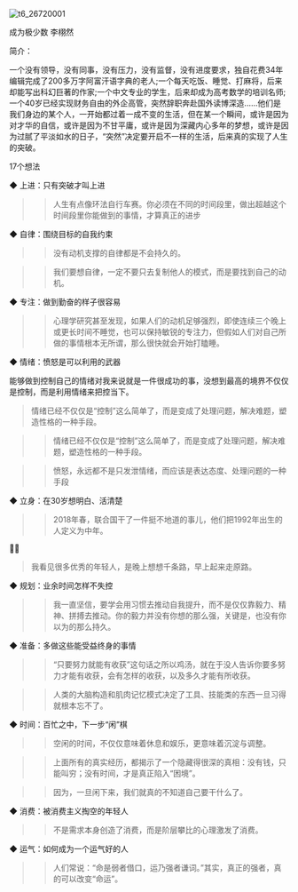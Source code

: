 ![t6_26720001](https://user-images.githubusercontent.com/17806205/213097765-4175f776-946c-4044-aa79-90ad9cba1ca7.jpg)

成为极少数
李栩然

简介：

一个没有领导，没有同事，没有压力，没有监督，没有进度要求，独自花费34年编辑完成了200多万字阿富汗语字典的老人;一个每天吃饭、睡觉、打麻将，后来却能写出科幻巨著的作家;一个中文专业的学生，后来却成为高考数学的培训名师;一个40岁已经实现财务自由的外企高管，突然辞职奔赴国外读博深造......他们是我们身边的某个人，一开始都过着一成不变的生活，但在某一个瞬间，或许是因为对才华的自信，或许是因为不甘平庸，或许是因为深藏内心多年的梦想，或许是因为过腻了平淡如水的日子，“突然”决定要开启不一样的生活，后来真的实现了人生的突破。

17个想法

◆ 上进：只有突破才叫上进

>> 人生有点像环法自行车赛。你必须在不同的时间段里，做出超越这个时间段里你能做到的事情，才算真正的进步

◆ 自律：围绕目标的自我约束

>> 没有动机支撑的自律都是不会持久的。

>> 我们要想自律，一定不要只去复制他人的模式，而是要找到自己的动机。

◆ 专注：做到勤奋的样子很容易

>> 心理学研究甚至发现，如果人们的动机足够强烈，即使连续三个晚上或更长时间不睡觉，也可以保持敏锐的专注力，但假如人们对自己所做的事情根本无所谓，那么很快就会开始打瞌睡。

◆ 情绪：愤怒是可以利用的武器

能够做到控制自己的情绪对我来说就是一件很成功的事，没想到最高的境界不仅仅是控制，而是利用情绪来把控当下。
>情绪已经不仅仅是“控制”这么简单了，而是变成了处理问题，解决难题，塑造性格的一种手段。

>> 情绪已经不仅仅是“控制”这么简单了，而是变成了处理问题，解决难题，塑造性格的一种手段。

>> 愤怒，永远都不是只发泄情绪，而应该是表达态度、处理问题的一种手段

◆ 立身：在30岁想明白、活清楚

>> 2018年春，联合国干了一件挺不地道的事儿，他们把1992年出生的人定义为中年。

🐢🐢
>我看见很多优秀的年轻人，是晚上想想千条路，早上起来走原路。

◆ 规划：业余时间怎样不失控

>> 我一直坚信，要学会用习惯去推动自我提升，而不是仅仅靠毅力、精神、拼搏去推动。你的毅力并没有你想的那么强，关键是，也没有你以为的那么持久。

◆ 准备：多做这些能受益终身的事情

>> “只要努力就能有收获”这句话之所以鸡汤，就在于没人告诉你要多努力才能有收获，会有怎样的收获，以及多久才能有所收获。

>> 人类的大脑构造和肌肉记忆模式决定了工具、技能类的东西一旦习得就根本忘不了。

◆ 时间：百忙之中，下一步“闲”棋

>> 空闲的时间，不仅仅意味着休息和娱乐，更意味着沉淀与调整。

>> 上面所有的真实经历，都揭示了一个隐藏得很深的真相：没有钱，只能叫穷；没有时间，才是真正陷入“困境”。

>> 因为，一旦闲下来，我们就真的不知道自己要干什么了。

◆ 消费：被消费主义掏空的年轻人

>> 不是需求本身创造了消费，而是阶层攀比的心理激发了消费。

◆ 运气：如何成为一个运气好的人

>> 人们常说：“命是弱者借口，运乃强者谦词。”其实，真正的强者，真的可以改变“命运”。